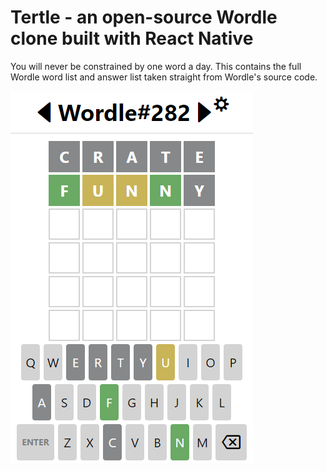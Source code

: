 # Tertle - an open-source Wordle clone built with React Native

You will never be constrained by one word a day. This contains the full Wordle word list and answer list taken straight from Wordle's source code.

![Tertle gameplay example](assets/demo.png)
